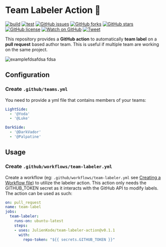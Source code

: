 # Team Labeler Action 👥

[![build](https://github.com/JulienKode/team-labeler-action/workflows/build/badge.svg)](https://github.com/JulienKode/team-labeler-action/actions)
[![test](https://github.com/JulienKode/team-labeler-action/workflows/test/badge.svg)](https://github.com/JulienKode/team-labeler-action/actions)
[![GitHub issues](https://img.shields.io/github/issues/JulienKode/team-labeler-action?style=flat-square)](https://github.com/JulienKode/team-labeler-action/issues)
[![GitHub forks](https://img.shields.io/github/forks/JulienKode/team-labeler-action?style=flat-square)](https://github.com/JulienKode/team-labeler-action/network)
[![GitHub stars](https://img.shields.io/github/stars/JulienKode/team-labeler-action?style=flat-square)](https://github.com/JulienKode/team-labeler-action/stargazers)
[![GitHub license](https://img.shields.io/github/license/JulienKode/team-labeler-action?style=flat-square)](https://github.com/JulienKode/team-labeler-action/blob/master/LICENSE)
[![Watch on GitHub](https://img.shields.io/github/watchers/JulienKode/team-labeler-action.svg?style=social)](https://github.com/JulienKode/team-labeler-action/watchers)
[![Tweet](https://img.shields.io/twitter/url/https/github.com/JulienKode/team-labeler-action.svg?style=social)](https://twitter.com/intent/tweet?text=Checkout%20this%20library%20https%3A%2F%2Fgithub.com%2FJulienKode%2Fteam-labeler-action)

This repository provides a **GitHub action** to automatically **team label** on a **pull request** based author team.
This is useful if multiple team are working on the same project.

![example](./assets/example.png)fdsafdsa
fdsa
## Configuration

### Create `.github/teams.yml`

You need to provide a yml file that contains members of your teams:

```yaml
LightSide:
  - '@Yoda'
  - '@Luke'

DarkSide:
  - '@DarkVador'
  - '@Palpatine'
```

## Usage

### Create `.github/workflows/team-labeler.yml`

Create a workflow (eg: `.github/workflows/team-labeler.yml` see [Creating a Workflow file](https://help.github.com/en/articles/configuring-a-workflow#creating-a-workflow-file)) to utilize the labeler action.
This action only needs the GITHUB_TOKEN secret as it interacts with the GitHub API to modify labels. The action can be used as such:

```yaml
on: pull_request
name: team-label
jobs:
  team-labeler:
    runs-on: ubuntu-latest
    steps:
    - uses: JulienKode/team-labeler-action@v0.1.1
      with:
        repo-token: "${{ secrets.GITHUB_TOKEN }}"
```
